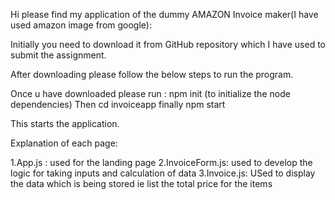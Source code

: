 Hi please find my application of the dummy AMAZON Invoice maker(I have used amazon image from google):

Initially you need to download it from GitHub repository which I have used to submit the assignment.

After downloading please follow the below steps to run the program.

Once u have downloaded please run : npm init (to initialize the node dependencies)
Then cd invoiceapp
finally npm start


This starts the application.

Explanation of each page:

1.App.js : used for the landing page
2.InvoiceForm.js: used to develop the logic for taking inputs and calculation of data
3.Invoice.js: USed to display the data which is being stored ie list the total price for the items
 
